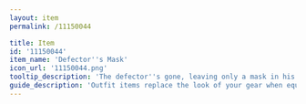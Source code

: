 ```yaml
---
layout: item
permalink: /11150044

title: Item
id: '11150044'
item_name: 'Defector''s Mask'
icon_url: '11150044.png'
tooltip_description: 'The defector''s gone, leaving only a mask in his place. An artisan who missed him crafted a new mask by casting a mold of the original, then covered it with gold. The mask is filled with the artisan''s hope that the future will hold brighter days.'
guide_description: 'Outfit items replace the look of your gear when equipped.'
---
```

